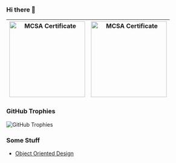 ### Hi there 👋
	
| <a href="https://softuni.bg/certificates/details/122857/7061e5d6"><img src="https://user-images.githubusercontent.com/34960418/205524752-cbf52180-2a41-4a0a-be17-5419b28d3bd5.png" alt="MCSA Certificate" width="200"/><a/> | <a href="https://www.credly.com/badges/8c4df249-b3ad-48c8-8640-ea6e12b8d560"><img src="https://user-images.githubusercontent.com/34960418/205523950-f16ef739-e365-460e-8237-d6d558ec5baf.png" alt="MCSA Certificate" width="200"/><a/>  |
| ------------- | ------------- |
	
	
### GitHub Trophies
	
<img align="center" src="https://github-profile-trophy.vercel.app/?username=pirocorp&rank=-C,-B&margin-w=48" alt="GitHub Trophies" />

	
### Some Stuff
	
- [Object Oriented Design](https://github.com/pirocorp/Object-Oriented-Design)

<!--
**pirocorp/pirocorp** is a ✨ _special_ ✨ repository because its `README.md` (this file) appears on your GitHub profile.

Here are some ideas to get you started:

- 🔭 I’m currently working on ...
- 🌱 I’m currently learning ...
- 👯 I’m looking to collaborate on ...
- 🤔 I’m looking for help with ...
- 💬 Ask me about ...
- 📫 How to reach me: ...
- 😄 Pronouns: ...
- ⚡ Fun fact: ...
-->
